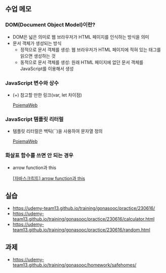 ## 수업 메모

### DOM(Document Object Model)이란?

- DOM은 넓은 의미로 웹 브라우저가 HTML 페이지를 인식하는 방식을 의미
- 문서 객체가 생성되는 방식
    - 정적으로 문서 객체를 생성: 웹 브라우저가 HTML 페이지에 적혀 있는 태그를 읽으면 생성하는 것
    - 동적으로 문서 객체를 생성: 원래 HTML 페이지에 없던 문서 객체를 JavaScript를 이용해서 생성

### JavaScript 변수와 상수

- (+) 참고할 만한 링크(var, let 차이점)
    
    [PoiemaWeb](https://poiemaweb.com/es6-block-scope)
    

### JavaScript 템플릿 리터럴

- 템플릿 리터럴은 백틱(``)을 사용하여 문자열 정의
    
    [PoiemaWeb](https://poiemaweb.com/es6-template-literals)
    

### 화살표 함수를 쓰면 안 되는 경우

- arrow function과 this
    
    [[자바스크립트] arrow function과 this](https://kim-solshar.tistory.com/57)
    

## 실습

- https://udemy-team13.github.io/training/gonasooc/practice/230616/
- https://udemy-team13.github.io/training/gonasooc/practice/230616/calculator.html
- https://udemy-team13.github.io/training/gonasooc/practice/230616/random.html


## 과제

- https://udemy-team13.github.io/training/gonasooc/homework/safehomes/